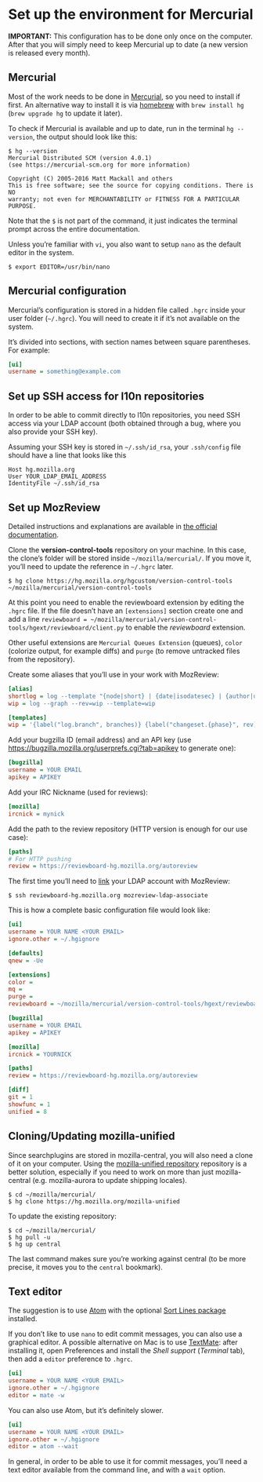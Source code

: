 # Set up the environment for Mercurial

**IMPORTANT:** This configuration has to be done only once on the computer. After that you will simply need to keep Mercurial up to date (a new version is released every month).

## Mercurial
Most of the work needs to be done in [Mercurial](https://www.mercurial-scm.org/downloads), so you need to install if first. An alternative way to install it is via [homebrew](http://brew.sh/) with `brew install hg` (`brew upgrade hg` to update it later).

To check if Mercurial is available and up to date, run in the terminal `hg --version`, the output should look like this:
```
$ hg --version
Mercurial Distributed SCM (version 4.0.1)
(see https://mercurial-scm.org for more information)

Copyright (C) 2005-2016 Matt Mackall and others
This is free software; see the source for copying conditions. There is NO
warranty; not even for MERCHANTABILITY or FITNESS FOR A PARTICULAR PURPOSE.
```
Note that the `$` is not part of the command, it just indicates the terminal prompt across the entire documentation.

Unless you’re familiar with `vi`, you also want to setup `nano` as the default editor in the system.
```
$ export EDITOR=/usr/bin/nano
```

## Mercurial configuration
Mercurial’s configuration is stored in a hidden file called `.hgrc` inside your user folder (`~/.hgrc`). You will need to create it if it’s not available on the system.

It’s divided into sections, with section names between square parentheses. For example:
```INI
[ui]
username = something@example.com
```

## Set up SSH access for l10n repositories
In order to be able to commit directly to l10n repositories, you need SSH access via your LDAP account (both obtained through a bug, where you also provide your SSH key).

Assuming your SSH key is stored in `~/.ssh/id_rsa`, your `.ssh/config` file should have a line that looks like this
```
Host hg.mozilla.org
User YOUR_LDAP_EMAIL_ADDRESS
IdentityFile ~/.ssh/id_rsa
```

## Set up MozReview
Detailed instructions and explanations are available in [the official documentation](http://mozilla-version-control-tools.readthedocs.io/en/latest/mozreview/install-mercurial.html#mozreview-install-mercurial).

Clone the **version-control-tools** repository on your machine. In this case, the clone’s folder will be stored inside `~/mozilla/mercurial/`. If you move it, you’ll need to update the reference in `~/.hgrc` later.
```
$ hg clone https://hg.mozilla.org/hgcustom/version-control-tools ~/mozilla/mercurial/version-control-tools
```

At this point you need to enable the reviewboard extension by editing the `.hgrc` file. If the file doesn’t have an `[extensions]` section create one and add a line `reviewboard = ~/mozilla/mercurial/version-control-tools/hgext/reviewboard/client.py` to enable the *reviewboard* extension.

Other useful extensions are `Mercurial Queues Extension` (queues), `color` (colorize output, for example diffs) and `purge` (to remove untracked files from the repository).

Create some aliases that you’ll use in your work with MozReview:
```INI
[alias]
shortlog = log --template "{node|short} | {date|isodatesec} | {author|user}: {desc|strip|firstline}\n"
wip = log --graph --rev=wip --template=wip

[templates]
wip = '{label("log.branch", branches)} {label("changeset.{phase}", rev)}{label("changeset.{phase}", ":")}{label("changeset.{phase}", short(node))} {label("grep.user", author|user)}{label("log.tag", if(tags," {tags}"))}{label("log.tag", if(fxheads," {fxheads}"))} {label("log.bookmark", if(bookmarks," {bookmarks}"))}\n{label(ifcontains(rev, revset("."), "desc.here"),desc|firstline)}'
```

Add your bugzilla ID (email address) and an API key (use https://bugzilla.mozilla.org/userprefs.cgi?tab=apikey to generate one):
```INI
[bugzilla]
username = YOUR EMAIL
apikey = APIKEY
```

Add your IRC Nickname (used for reviews):
```INI
[mozilla]
ircnick = mynick
```

Add the path to the review repository (HTTP version is enough for our use case):
```INI
[paths]
# For HTTP pushing
review = https://reviewboard-hg.mozilla.org/autoreview
```

The first time you’ll need to [link](http://mozilla-version-control-tools.readthedocs.io/en/latest/mozreview/install.html#manually-associating-your-ldap-account-with-mozreview) your LDAP account with MozReview:
```
$ ssh reviewboard-hg.mozilla.org mozreview-ldap-associate
```

This is how a complete basic configuration file would look like:

```INI
[ui]
username = YOUR NAME <YOUR EMAIL>
ignore.other = ~/.hgignore

[defaults]
qnew = -Ue

[extensions]
color =
mq =
purge =
reviewboard = ~/mozilla/mercurial/version-control-tools/hgext/reviewboard/client.py

[bugzilla]
username = YOUR EMAIL
apikey = APIKEY

[mozilla]
ircnick = YOURNICK

[paths]
review = https://reviewboard-hg.mozilla.org/autoreview

[diff]
git = 1
showfunc = 1
unified = 8
```

## Cloning/Updating mozilla-unified
Since searchplugins are stored in mozilla-central, you will also need a clone of it on your computer. Using the [mozilla-unified repository](http://mozilla-version-control-tools.readthedocs.io/en/latest/hgmozilla/unifiedrepo.html) repository is a better solution, especially if you need to work on more than just mozilla-central (e.g. mozilla-aurora to update shipping locales).
```
$ cd ~/mozilla/mercurial/
$ hg clone https://hg.mozilla.org/mozilla-unified
```

To update the existing repository:
```
$ cd ~/mozilla/mercurial/
$ hg pull -u
$ hg up central
```
The last command makes sure you’re working against central (to be more precise, it moves you to the `central` bookmark).

## Text editor
The suggestion is to use [Atom](https://atom.io/) with the optional [Sort Lines package](https://atom.io/packages/sort-lines) installed.

If you don’t like to use `nano` to edit commit messages, you can also use a graphical editor. A possible alternative on Mac is to use [TextMate](https://macromates.com/): after installing it, open Preferences and install the *Shell support* (*Terminal* tab), then add a `editor` preference to `.hgrc`.
```INI
[ui]
username = YOUR NAME <YOUR EMAIL>
ignore.other = ~/.hgignore
editor = mate -w
```

You can also use Atom, but it’s definitely slower.
```INI
[ui]
username = YOUR NAME <YOUR EMAIL>
ignore.other = ~/.hgignore
editor = atom --wait
```

In general, in order to be able to use it for commit messages, you’ll need a text editor available from the command line, and with a `wait` option.
